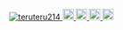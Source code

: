 <p align="left">
  <a href="https://github.com/teruteru214/teruteru214/">
    <img src="https://komarev.com/ghpvc/?username=teruteru214" alt="teruteru214" />
  </a>
  <a href="http://twitter.com/teruteru214">
    <img height="20" src="https://img.shields.io/twitter/follow/teruteru214?label=Twitter&logo=twitter&style=flat" />
  </a>
  <a href="https://github.com/teruteru214">
    <img height="20" src="https://img.shields.io/github/followers/teruteru214?label=follow&logo=github&style=flat" />
  </a>
  <a href="https://www.reddit.com/user/teruteru214">
    <img height="20" src="https://img.shields.io/reddit/user-karma/combined/teruteru214?label=Reddit&logo=reddit&style=flat" />
  </a>
  <a href="https://stackoverflow.com/users/5720201/teruteru214">
    <img height="20" src="https://img.shields.io/stackexchange/stackoverflow/r/5720201?label=StackOverflow&logo=stack-overflow&style=flat" />
  </a>
</p>
